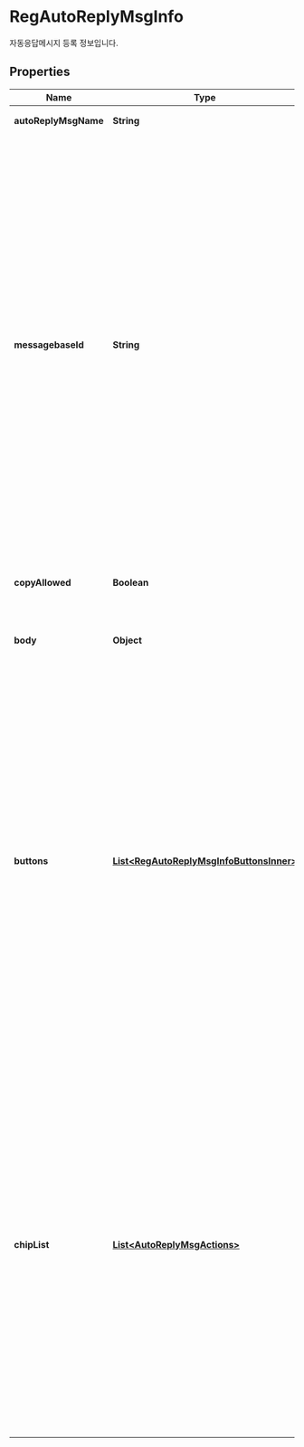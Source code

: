 

# RegAutoReplyMsgInfo

자동응답메시지 등록 정보입니다. 

## Properties

| Name | Type | Description | Notes |
|------------ | ------------- | ------------- | -------------|
|**autoReplyMsgName** | **String** | 자동응답메시지 명을 지정합니다. |  |
|**messagebaseId** | **String** | 메시지 상품코드 chat에 속하는 messagebase ID를 지정합니다.   제공되는 productcode &#x3D; chat 해당 messagebaseId를 지정하여 사용 가능하나 다음과 같이 처리 됩니다.      + 기본 말풍선(SCS00000), 텍스트 카드(SCL00000)는 기본 말풍선(SCS00000)으로 처리     + 세로형_Meduim(SCwThM00), 세로형_Tall(SCwThT00)은 세로형_Meduim(SCwThM00)으로 처리   + 슬라이드형_Medium, 슬라이드형_Small은 슬라이드형_Medium으로 처리       - 슬라이드형 Medium ID: CCwMhM0200 ~ CCwMhM0600        지정된 ID에만 존재하는 필드가 전환되는 ID에 존재하지 않는 경우 무시됩니다.   예를 들어, 텍스트 카드로 등록시 title을 입력하더라도 기본 말풍선은 title을 지원하지 않으므로 title이 적용되지 않습니다.  |  |
|**copyAllowed** | **Boolean** | 단말에서 메시지 복사 가능 여부를 지정합니다.      + true : 복사 가능   + false : 복사 불가  |  [optional] |
|**body** | **Object** | 이통 발송규격 중 /message API의 body object와 동일한 방식으로 값을 지정합니다.    |  |
|**buttons** | [**List&lt;RegAutoReplyMsgInfoButtonsInner&gt;**](RegAutoReplyMsgInfoButtonsInner.md) | 자동응답메시지에 버튼을 등록합니다. 지원하는 action 유형은 다음과 같습니다.      + urlAction : 기본 브라우저에서 웹페이지 링크     + localBrowserAction : 채팅+ 내부 브라우저에서 웹페이지 표시   + mapAction : 지도 상의 특정 위치 표시 또는 현재 위치 공유    + calendarAction : 캘린더에 일정 공유     + clipboardAction : 클립보드로 복사     + composeAction : 지정 대화방에 메시지 작성     + dialerAction : 전화걸기     + reply : 다른 자동응답메시지 연결, 챗봇응답  다른 자동응답메시지 연결 시에는 reply JSON object 내에 autoReplyMsgId 필드에 자동응답메시지ID를 지정하며, postback.data는 자동할당 됩니다.    |  [optional] |
|**chipList** | [**List&lt;AutoReplyMsgActions&gt;**](AutoReplyMsgActions.md) | 자동응답메시지에 칩리스트를 지정합니다. 지원하는 action 유형은 다음과 같습니다.      + urlAction : 기본 브라우저에서 웹페이지 링크     + localBrowserAction : 채팅+ 내부 브라우저에서 웹페이지 표시   + mapAction : 지도 상의 특정 위치 표시 또는 현재 위치 공유    + calendarAction : 캘린더에 일정 공유     + clipboardAction : 클립보드로 복사     + composeAction : 지정 대화방에 메시지 작성     + dialerAction : 전화걸기     + reply : 다른 자동응답메시지 연결, 챗봇응답  다른 자동응답메시지 연결 시에는 reply JSON object 내에 autoReplyMsgId 필드에 자동응답메시지ID를 지정하며, postback.data는 자동할당 됩니다.    |  [optional] |



